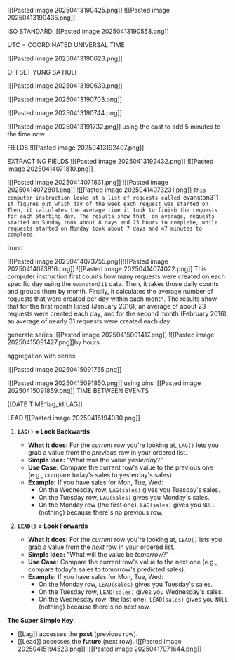 ![[Pasted image 20250413190425.png]]
![[Pasted image 20250413190435.png]]


ISO STANDARD
![[Pasted image 20250413190558.png]]

UTC = COORDINATED UNIVERSAL TIME

![[Pasted image 20250413190623.png]]

OFFSET YUNG SA HULI

![[Pasted image 20250413190639.png]]

![[Pasted image 20250413190703.png]]

![[Pasted image 20250413190744.png]]

![[Pasted image 20250413191732.png]]
using the cast to add 5 minutes to the time now

FIELDS
![[Pasted image 20250413192407.png]]

EXTRACTING FIELDS
![[Pasted image 20250413192432.png]]
![[Pasted image 20250414071810.png]]

 ![[Pasted image 20250414071831.png]]
 ![[Pasted image 20250414072801.png]]
 ![[Pasted image 20250414073231.png]]
`This computer instruction looks at a list of requests called `evanston311`. It figures out which day of the week each request was started on. Then, it calculates the average time it took to finish the requests for each starting day. The results show that, on average, requests started on Sunday took about 8 days and 23 hours to complete, while requests started on Monday took about 7 days and 47 minutes to complete.`

trunc

![[Pasted image 20250414073755.png]]![[Pasted image 20250414073816.png]]
![[Pasted image 20250414074022.png]]
This computer instruction first counts how many requests were created on each specific day using the `evanston311` data. Then, it takes those daily counts and groups them by month. Finally, it calculates the average number of requests that were created per day within each month. The results show that for the first month listed (January 2016), an average of about 23 requests were created each day, and for the second month (February 2016), an average of nearly 31 requests were created each day.

generate series
![[Pasted image 20250415091417.png]]
![[Pasted image 20250415091427.png]]by hours

aggregation with series

![[Pasted image 20250415091755.png]]

![[Pasted image 20250415091850.png]]
using bins
![[Pasted image 20250415091859.png]]
TIME BETWEEN EVENTS

[[DATE TIME^lag_id|LAG]] 

LEAD
![[Pasted image 20250415194030.png]]

1. **`LAG()` = Look Backwards**
    
    - **What it does:** For the _current_ row you're looking at, `LAG()` lets you grab a value from the _previous_ row in your ordered list.
    - **Simple Idea:** "What was the value _yesterday_?"
    - **Use Case:** Compare the current row's value to the previous one (e.g., compare today's sales to yesterday's sales).
    - **Example:** If you have sales for Mon, Tue, Wed:
        - On the Wednesday row, `LAG(sales)` gives you Tuesday's sales.
        - On the Tuesday row, `LAG(sales)` gives you Monday's sales.
        - On the Monday row (the first one), `LAG(sales)` gives you `NULL` (nothing) because there's no previous row.
2. **`LEAD()` = Look Forwards**
    
    - **What it does:** For the _current_ row you're looking at, `LEAD()` lets you grab a value from the _next_ row in your ordered list.
    - **Simple Idea:** "What will the value be _tomorrow_?"
    - **Use Case:** Compare the current row's value to the next one (e.g., compare today's sales to tomorrow's predicted sales).
    - **Example:** If you have sales for Mon, Tue, Wed:
        - On the Monday row, `LEAD(sales)` gives you Tuesday's sales.
        - On the Tuesday row, `LEAD(sales)` gives you Wednesday's sales.
        - On the Wednesday row (the last one), `LEAD(sales)` gives you `NULL` (nothing) because there's no next row.

**The Super Simple Key:**

- [[Lag]] accesses the **past** (previous row).
- [[Lead]] accesses the **future** (next row).
![[Pasted image 20250415194523.png]]
![[Pasted image 20250417071644.png]]